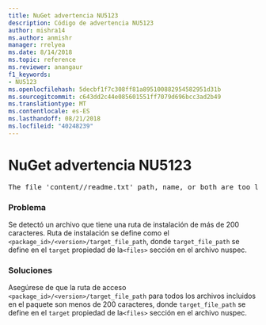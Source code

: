 ```yaml
---
title: NuGet advertencia NU5123
description: Código de advertencia NU5123
author: mishra14
ms.author: anmishr
manager: rrelyea
ms.date: 8/14/2018
ms.topic: reference
ms.reviewer: anangaur
f1_keywords:
- NU5123
ms.openlocfilehash: 5decbf1f7c308ff81a895100882954582951d31b
ms.sourcegitcommit: c643dd2c44e085601551ff7079d696bcc3ad2b49
ms.translationtype: MT
ms.contentlocale: es-ES
ms.lasthandoff: 08/21/2018
ms.locfileid: "40248239"
---
```

# <a name="nuget-warning-nu5123"></a>NuGet advertencia NU5123
<pre>The file 'content/<LongPath>/readme.txt' path, name, or both are too long. Your package might not work without long file path support. Please shorten the file path or file name.</pre>

### <a name="issue"></a>Problema

Se detectó un archivo que tiene una ruta de instalación de más de 200 caracteres. Ruta de instalación se define como el `<package_id>/<version>/target_file_path`, donde `target_file_path` se define en el `target` propiedad de la`<files>` sección en el archivo nuspec.


### <a name="solution"></a>Soluciones

Asegúrese de que la ruta de acceso `<package_id>/<version>/target_file_path` para todos los archivos incluidos en el paquete son menos de 200 caracteres, donde `target_file_path` se define en el `target` propiedad de la`<files>` sección en el archivo nuspec.

